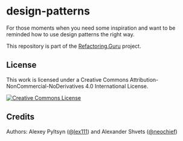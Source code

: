 # design-patterns

For those moments when you need some inspiration and want to be reminded how to use design patterns the right way. 

This repository is part of the [Refactoring.Guru](https://refactoring.guru/design-patterns) project.

## License
This work is licensed under a Creative Commons Attribution-NonCommercial-NoDerivatives 4.0 International License.

<a rel="license" href="http://creativecommons.org/licenses/by-nc-nd/4.0/"><img alt="Creative Commons License" style="border-width:0" src="https://i.creativecommons.org/l/by-nc-nd/4.0/80x15.png" /></a>

[Google style guide]: <https://google.github.io/styleguide/cppguide.html#C++_Version>
[tutorial]: <https://www.youtube.com/watch?v=-erXR6k9TeE>

## Credits
Authors: Alexey Pyltsyn ([@lex111](https://github.com/lex111)) and Alexander Shvets ([@neochief](https://github.com/neochief))
